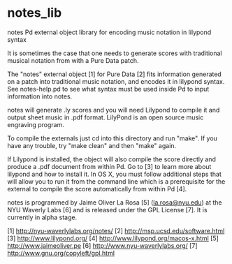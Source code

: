 # notes_lib
notes Pd external object library for encoding music notation in lilypond syntax

It is sometimes the case that one needs to generate scores with traditional musical notation from with a Pure Data patch.

The "notes" external object [1] for Pure Data [2] fits information generated on a patch into traditional music notation, 
and encodes it in lilypond syntax. See notes-help.pd to see what syntax must be used inside Pd to input information into notes.

notes will generate .ly scores and you will need Lilypond to compile it and output sheet music in .pdf format. 
LilyPond is an open source music engraving program. 

To compile the externals just cd into this directory and run "make". If you have any trouble, 
try "make clean" and then "make" again.

If Lilypond is installed, the object will also compile the score directly and produce a .pdf document from within Pd. 
Go to [3] to learn more about lilypond and how to install it. In OS X, you must follow additional steps that will allow 
you to run it from the command line which is a prerequisite for the external to compile the score automatically from 
within Pd [4].

notes is programmed by Jaime Oliver La Rosa [5] (la.rosa@nyu.edu) at the NYU Waverly Labs [6] and is released under 
the GPL License [7]. It is currently in alpha stage.


[1] http://nyu-waverlylabs.org/notes/
[2] http://msp.ucsd.edu/software.html
[3] http://www.lilypond.org/
[4] http://www.lilypond.org/macos-x.html
[5] http://www.jaimeoliver.pe
[6] http://www.nyu-waverlylabs.org/
[7] http://www.gnu.org/copyleft/gpl.html
